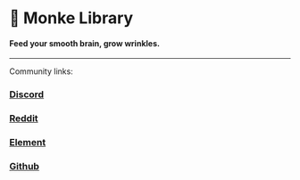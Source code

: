 # :banana: Monke Library <!-- {docsify-ignore} -->
####  Feed your smooth brain, grow wrinkles. 

-----------
Community links:

### [Discord](https://discord.gg/FqDzGtJAYt)
### [Reddit](https://www.reddit.com/r/Apephilanthropy/)
### [Element](https://matrix.to/#/#mrgencyroom:matrix.org)
### [Github](https://github.com/ApePhilanthropy/monkelib.io)